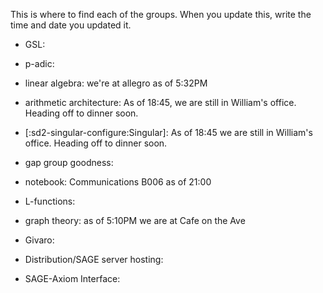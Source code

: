 This is where to find each of the groups. When you update this, write the time and date you updated it.


 * GSL:

 * p-adic:

 * linear algebra: we're at allegro as of 5:32PM

 * arithmetic architecture: As of 18:45, we are still in William's office.  Heading off to dinner soon.

 * [:sd2-singular-configure:Singular]: As of 18:45 we are still in William's office.  Heading off to dinner soon.

 * gap group goodness:

 * notebook: Communications B006 as of 21:00

 * L-functions:

 * graph theory: as of 5:10PM we are at Cafe on the Ave

 * Givaro:

 * Distribution/SAGE server hosting:

 * SAGE-Axiom Interface:
